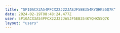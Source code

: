 ```yaml
---
title: "SP10ACX3A54PFCX22J22JASJF5EB354KYQHK55Q7K"
date: 2024-02-19T08:48:24.477Z
user: SP10ACX3A54PFCX22J22JASJF5EB354KYQHK55Q7K
layout: "users"
---
```

    